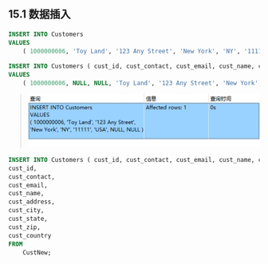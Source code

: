 ## 15.1 数据插入

```sql
INSERT INTO Customers
VALUES
	( 1000000006, 'Toy Land', '123 Any Street', 'New York', 'NY', '11111', 'USA', NULL, NULL );
```

```sql
INSERT INTO Customers ( cust_id, cust_contact, cust_email, cust_name, cust_address, cust_city, cust_state, cust_zip )
VALUES
	( 1000000006, NULL, NULL, 'Toy Land', '123 Any Street', 'New York', 'NY', '11111' );
```

> ![image-20240303081700455](./assets/image-20240303081700455.png)

```sql
INSERT INTO Customers ( cust_id, cust_contact, cust_email, cust_name, cust_address, cust_city, cust_state, cust_zip, cust_country ) SELECT
cust_id,
cust_contact,
cust_email,
cust_name,
cust_address,
cust_city,
cust_state,
cust_zip,
cust_country 
FROM
	CustNew;
```

